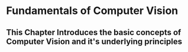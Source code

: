 # Fundamentals of Computer Vision

## This Chapter Introduces the basic concepts of Computer Vision and it's underlying principles
